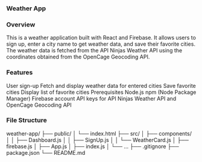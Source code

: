### Weather App

### Overview
This is a weather application built with React and Firebase. It allows users to sign up, enter a city name to get weather data, and save their favorite cities. The weather data is fetched from the API Ninjas Weather API using the coordinates obtained from the OpenCage Geocoding API.

### Features
User sign-up
Fetch and display weather data for entered cities
Save favorite cities
Display list of favorite cities
Prerequisites
Node.js
npm (Node Package Manager)
Firebase account
API keys for API Ninjas Weather API and OpenCage Geocoding API

### File Structure
weather-app/
├── public/
│   └── index.html
├── src/
│   ├── components/
│   │   ├── Dashboard.js
│   │   ├── SignUp.js
│   │   └── WeatherCard.js
│   ├── firebase.js
│   ├── App.js
│   ├── index.js
│   └── ...
├── .gitignore
├── package.json
└── README.md

